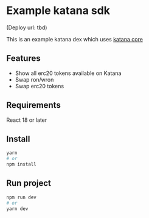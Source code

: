 # Example katana sdk
(Deploy url: tbd)

This is an example katana dex which uses [katana core](https://github.com/skymavis/katana-sdk/tree/main/packages/katana-core)

## Features

- Show all erc20 tokens available on Katana
- Swap ron/wron
- Swap erc20 tokens

## Requirements

React 18 or later

## Install

```bash
yarn
# or
npm install
```

## Run project

```bash
npm run dev
# or
yarn dev
```